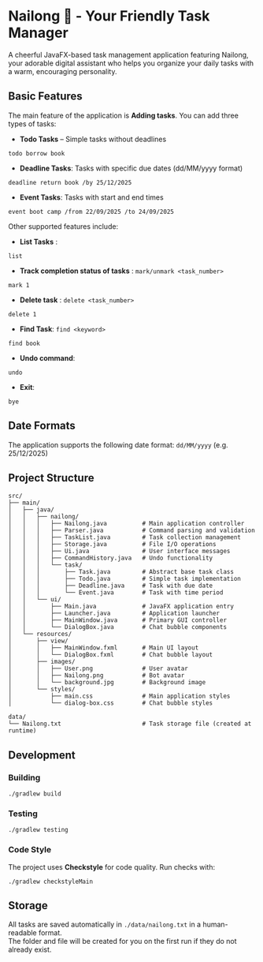 # Nailong 🐣 - Your Friendly Task Manager

A cheerful JavaFX-based task management application featuring Nailong, your adorable digital assistant who helps you organize your daily tasks with a warm, encouraging personality.

## Basic Features
The main feature of the application is **Adding tasks**.
You can add three types of tasks:
* **Todo Tasks** – Simple tasks without deadlines
```
todo borrow book
```
* **Deadline Tasks**: Tasks with specific due dates (dd/MM/yyyy format)
```
deadline return book /by 25/12/2025
```
* **Event Tasks**: Tasks with start and end times
```
event boot camp /from 22/09/2025 /to 24/09/2025
```
Other supported features include:
* **List Tasks** : 
```
list
```
* **Track completion status of tasks** : `mark/unmark <task_number>`
```
mark 1
```
* **Delete task** : `delete <task_number>`
```
delete 1
```
* **Find Task**: `find <keyword>`
```
find book
```
* **Undo command**: 
```
undo
```
* **Exit**: 
```
bye
```

## Date Formats
The application supports the following date format: `dd/MM/yyyy` (e.g. 25/12/2025)

## Project Structure
```
src/
├── main/
│   ├── java/
│   │   ├── nailong/
│   │   │   ├── Nailong.java          # Main application controller
│   │   │   ├── Parser.java           # Command parsing and validation
│   │   │   ├── TaskList.java         # Task collection management
│   │   │   ├── Storage.java          # File I/O operations
│   │   │   ├── Ui.java               # User interface messages
│   │   │   ├── CommandHistory.java   # Undo functionality
│   │   │   └── task/
│   │   │       ├── Task.java         # Abstract base task class
│   │   │       ├── Todo.java         # Simple task implementation
│   │   │       ├── Deadline.java     # Task with due date
│   │   │       └── Event.java        # Task with time period
│   │   └── ui/
│   │       ├── Main.java             # JavaFX application entry
│   │       ├── Launcher.java         # Application launcher
│   │       ├── MainWindow.java       # Primary GUI controller
│   │       └── DialogBox.java        # Chat bubble components
│   └── resources/
│       ├── view/
│       │   ├── MainWindow.fxml       # Main UI layout
│       │   └── DialogBox.fxml        # Chat bubble layout
│       ├── images/
│       │   ├── User.png              # User avatar
│       │   ├── Nailong.png           # Bot avatar
│       │   └── background.jpg        # Background image
│       └── styles/
│           ├── main.css              # Main application styles
│           └── dialog-box.css        # Chat bubble styles

data/
└── Nailong.txt                       # Task storage file (created at runtime)
```

## Development
### Building
```
./gradlew build
```
### Testing
```
./gradlew testing
```
### Code Style
The project uses **Checkstyle** for code quality. Run checks with:
```
./gradlew checkstyleMain
```

## Storage
All tasks are saved automatically in `./data/nailong.txt` in a human-readable format.  
The folder and file will be created for you on the first run if they do not already exist.

